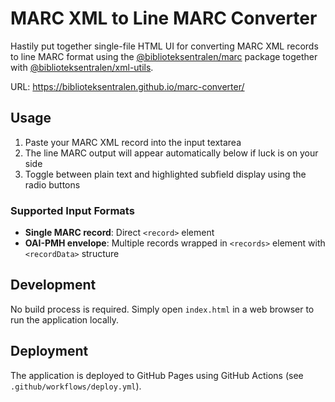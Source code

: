 # MARC XML to Line MARC Converter

Hastily put together single-file HTML UI for converting MARC XML records to line MARC format using the [@biblioteksentralen/marc](https://www.npmjs.com/package/@biblioteksentralen/marc) package together with [@biblioteksentralen/xml-utils](https://www.npmjs.com/package/@biblioteksentralen/xml-utils).

URL: <https://biblioteksentralen.github.io/marc-converter/>

## Usage

1. Paste your MARC XML record into the input textarea
2. The line MARC output will appear automatically below if luck is on your side
3. Toggle between plain text and highlighted subfield display using the radio buttons

### Supported Input Formats

- **Single MARC record**: Direct `<record>` element
- **OAI-PMH envelope**: Multiple records wrapped in `<records>` element with `<recordData>` structure

## Development

No build process is required. Simply open `index.html` in a web browser to run the application locally.

## Deployment

The application is deployed to GitHub Pages using GitHub Actions (see `.github/workflows/deploy.yml`).
